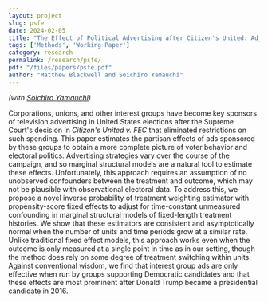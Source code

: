 ```yaml
---
layout: project
slug: psfe
date: 2024-02-05
title: "The Effect of Political Advertising after Citizen's United: Adjusting for Unmeasured Confounding in Marginal Structural Models"
tags: ['Methods', 'Working Paper']
category: research
permalink: /research/psfe/
pdf: "/files/papers/psfe.pdf"
author: "Matthew Blackwell and Soichiro Yamauchi"
---
```


*(with [Soichiro Yamauchi][])*

  Corporations, unions, and other interest groups have become key sponsors of television advertising in United States elections after the Supreme Court's decision in *Citizen's United v. FEC* that eliminated restrictions on such spending. This paper estimates the partisan effects of  ads sponsored by these groups to obtain a more complete picture of voter behavior and electoral politics. Advertising strategies vary over the course of the campaign, and so marginal structural models are a natural tool to estimate these effects. Unfortunately, this approach requires an assumption of no unobserved confounders between the treatment and outcome, which may not be plausible with observational electoral data. To address this, we propose a novel inverse probability of treatment weighting estimator with propensity-score fixed effects to adjust for time-constant unmeasured confounding in marginal structural models of fixed-length treatment histories. We show that these estimators are consistent and asymptotically normal when the number of units and time periods grow at a similar rate. Unlike traditional fixed effect models, this approach works even when the outcome is only measured at a single point in time as in our setting, though the method does rely on some degree of treatment switching within units. Against conventional wisdom, we find that interest group ads are only effective when run by groups supporting Democratic candidates and that these effects are most prominent after Donald Trump became a presidential candidate in 2016.

[Soichiro Yamauchi]: https://soichiroy.github.io
